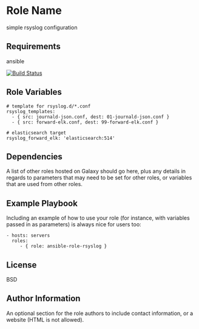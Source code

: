 Role Name
=========

simple rsyslog configuration

Requirements
------------

ansible

[![Build Status](https://travis-ci.org/pli01/ansible-role-rsyslog.svg?branch=master)](https://travis-ci.org/pli01/ansible-role-rsyslog)

Role Variables
--------------

```
# template for rsyslog.d/*.conf
rsyslog_templates:
  - { src: journald-json.conf, dest: 01-journald-json.conf }
  - { src: forward-elk.conf, dest: 99-forward-elk.conf }

# elasticsearch target
rsyslog_forward_elk: 'elasticsearch:514'
```

Dependencies
------------

A list of other roles hosted on Galaxy should go here, plus any details in regards to parameters that may need to be set for other roles, or variables that are used from other roles.

Example Playbook
----------------

Including an example of how to use your role (for instance, with variables passed in as parameters) is always nice for users too:

    - hosts: servers
      roles:
         - { role: ansible-role-rsyslog }

License
-------

BSD

Author Information
------------------

An optional section for the role authors to include contact information, or a website (HTML is not allowed).
